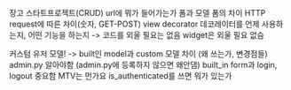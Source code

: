 장고 스타트프로젝트(CRUD)
url에 뭐가 들어가는가
폼과 모델 폼의 차이
HTTP request에 따른 차이(숫자, GET-POST)
view decorator 데코레이터를 언제 사용하는지, 어떤 기능을 하는지 -> 코드를 외울 필요는 없음
widget은 외울 필요 없슴

커스텀 유저 모델! -> built인 model과 custom 모델 차이 (왜 쓰는가, 변경점들)
admin.py 알아야함 (admin.py에 등록하지 않으면 왜안댐)
built_in form과 login, logout 중요함
MTV는 먼가요
is_authenticated를 쓰면 뭐가 있는가